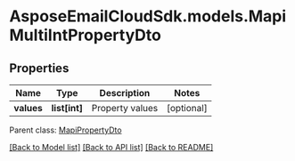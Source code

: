 # AsposeEmailCloudSdk.models.MapiMultiIntPropertyDto
## Properties
Name | Type | Description | Notes
------------ | ------------- | ------------- | -------------
**values** | **list[int]** | Property values              | [optional] 

 Parent class: [MapiPropertyDto](MapiPropertyDto.md)

[[Back to Model list]](README.md#documentation-for-models) [[Back to API list]](README.md#documentation-for-api-endpoints) [[Back to README]](README.md)


